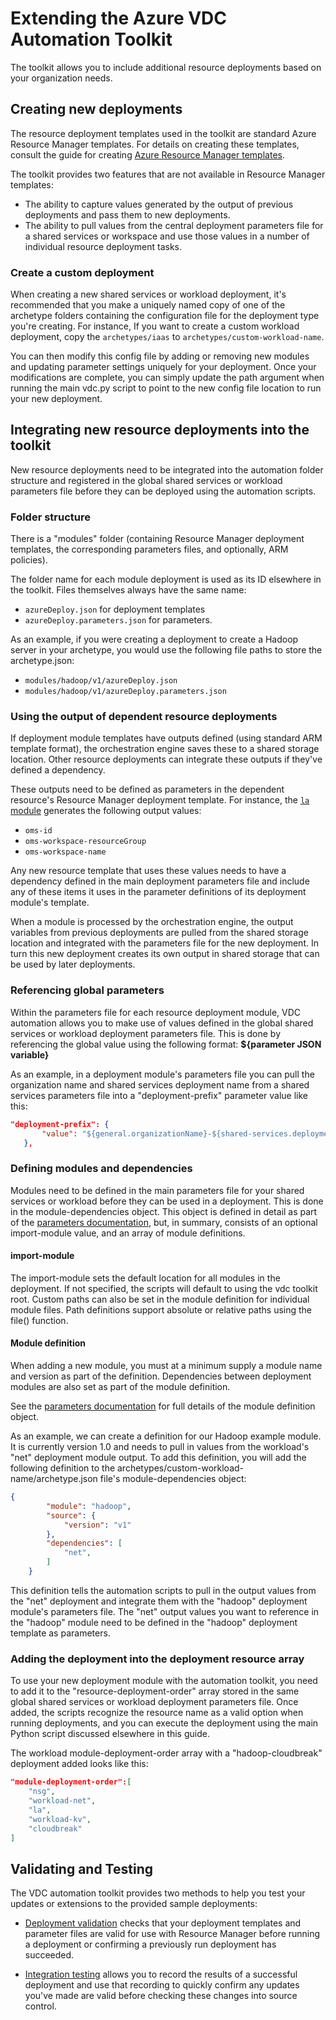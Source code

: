 # Extending the Azure VDC Automation Toolkit

The toolkit allows you to include additional resource deployments based on your organization needs.

## Creating new deployments

The resource deployment templates used in the toolkit are standard Azure Resource Manager templates. For details on creating these templates, consult the guide for creating [Azure Resource Manager templates](https://docs.microsoft.com/azure/azure-resource-manager/resource-group-authoring-templates).

The toolkit provides two features that are not available in Resource Manager templates:

- The ability to capture values generated by the output of previous deployments and pass them to new deployments.
- The ability to pull values from the central deployment parameters file for a shared services or workspace and use those values in a number of individual resource deployment tasks.
<!-- TODO: Can I say archetype here^ instead of workspace? -->

### Create a custom deployment

When creating a new shared services or workload deployment, it's recommended that you make a uniquely named copy of one of the archetype folders containing the configuration file for the deployment type you're creating. For instance, If you want to create a custom workload deployment, copy the `archetypes/iaas` to `archetypes/custom-workload-name`.
<!-- TODO: it's probably a bette recommendation to create a whole new archetypes folder -->
You can then modify this config file by adding or removing new modules and updating parameter settings uniquely for your deployment. Once your modifications are complete, you can simply update the path argument when running the main vdc.py script to point to the new config file location to run your new deployment.

## Integrating new resource deployments into the toolkit

New resource deployments need to be integrated into the automation folder structure and registered in the global shared services or workload parameters file before they can be deployed using the automation scripts.
<!-- TODO: I'm not sure I follow this^ -->

### Folder structure

There is a "modules" folder (containing Resource Manager deployment templates, the corresponding parameters files, and optionally, ARM policies).

The folder name for each module deployment is used as its ID elsewhere in the toolkit. Files themselves always have the same name: 
- `azureDeploy.json` for deployment templates
- `azureDeploy.parameters.json` for parameters.

As an example, if you were creating a deployment to create a Hadoop server in your archetype, you would use the following file paths to store the archetype.json:

- `modules/hadoop/v1/azureDeploy.json`
- `modules/hadoop/v1/azureDeploy.parameters.json`

### Using the output of dependent resource deployments

If deployment module templates have outputs defined (using standard ARM template format), the orchestration engine saves these to a shared storage location. Other resource deployments can integrate these outputs if they've defined a dependency.

These outputs need to be defined as parameters in the dependent resource's Resource Manager deployment template. For instance, the [`la` module](../../modules/la/1.0/azureDeploy.json) generates the following output values:

- `oms-id`
- `oms-workspace-resourceGroup`
- `oms-workspace-name`

Any new resource template that uses these values needs to have a dependency defined in the main deployment parameters file and include any of these items it uses in the parameter definitions of its deployment module's template.

<!-- We need to communicate the modules are deployed serially as defined in the archetype -->

When a module is processed by the orchestration engine, the output variables from previous deployments are pulled from the shared storage location and integrated with the parameters file for the new deployment. In turn this new deployment creates its own output in shared storage that can be used by later deployments.

### Referencing global parameters

Within the parameters file for each resource deployment module, VDC automation allows you to make use of values defined in the global shared services or workload deployment parameters file. This is done by referencing the global value using the following format: **${parameter JSON variable}**

As an example, in a deployment module's parameters file you can pull the organization name and shared services deployment name from a shared services parameters file into a "deployment-prefix" parameter value like this:

```json
"deployment-prefix": {
       "value": "${general.organizationName}-${shared-services.deployment-name}"
   },
```

### Defining modules and dependencies

Modules need to be defined in the main parameters file for your shared services or workload before they can be used in a deployment. This is done in the module-dependencies object. This object is defined in detail as part of the [parameters documentation](03-parameters-files.md#common-module-dependency-parameters), but, in summary, consists of an optional import-module value, and an array of module definitions.

#### import-module

The import-module sets the default location for all modules in the deployment. If not specified, the scripts will default to using the vdc toolkit root. Custom paths can also be set in the module definition for individual module files. Path definitions support absolute or relative paths using the file() function.

#### Module definition

When adding a new module, you must at a minimum supply a module name and version as part of the definition. Dependencies between deployment modules are also set as part of the module definition.

See the [parameters documentation](03-parameters-files.md#common-module-dependency-parameters) for full details of the module definition object.

As an example, we can create a definition for our Hadoop example module. It is currently version 1.0 and needs to pull in values from the workload's "net" deployment module output. To add this definition, you will add the following definition to the archetypes/custom-workload-name/archetype.json file's module-dependencies object:

```json
{
        "module": "hadoop",
        "source": {
            "version": "v1"
        },
        "dependencies": [
            "net",
        ]
    }
```

This definition tells the automation scripts to pull in the output values from the "net" deployment and integrate them with the "hadoop" deployment module's parameters file. The "net" output values you want to reference in the "hadoop" module need to be defined in the "hadoop" deployment template as parameters.

### Adding the deployment into the deployment resource array

To use your new deployment module with the automation toolkit, you need to add it to the "resource-deployment-order" array stored in the same global shared services or workload deployment parameters file. Once added, the scripts recognize the resource name as a valid option when running deployments, and you can execute the deployment using the main Python script discussed elsewhere in this guide.

The workload module-deployment-order array with a "hadoop-cloudbreak" deployment added looks like this:

```json
"module-deployment-order":[
    "nsg",
    "workload-net",
    "la",
    "workload-kv",
    "cloudbreak"
]
```

## Validating and Testing

The VDC automation toolkit provides two methods to help you test your updates or extensions to the provided sample deployments:

- [Deployment validation](11-deployment-validation.md) checks that your deployment templates and parameter files are valid for use with Resource Manager before running a deployment or confirming a previously run deployment has succeeded.

- [Integration testing](12-integration-testing.md) allows you to record the results of a successful deployment and use that recording to quickly confirm any updates you've made are valid before checking these changes into source control.
